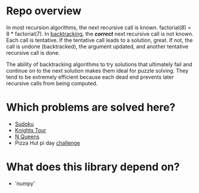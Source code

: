 # Repo overview
In most recursion algorithms, the next recursive call is known. factorial(8) = 8 * factorial(7).
In [backtracking](https://en.wikipedia.org/wiki/Backtracking), the ***correct*** next recursive call
is not known. Each call is tentative. If the tentative call leads to a solution, great.
If not, the call is undone (backtracked), the argument updated, and another tentative recursive call
is done.

The ability of backtracking algorithms to try solutions that ultimately fail and continue on to
the next solution makes them ideal for puzzle solving. They tend to be extremely efficient because
each dead end prevents later recursive calls from being computed.

# Which problems are solved here?
* [Sudoku](https://en.wikipedia.org/wiki/Sudoku)
* [Knights Tour](https://en.wikipedia.org/wiki/Knight%27s_tour)
* [N Queens](https://en.wikipedia.org/wiki/Eight_queens_puzzle)
* Pizza Hut pi day [challenge](https://blog.pizzahut.com/national-pi-day-math-problems-solved/)

# What does this library depend on?
* 'numpy'

